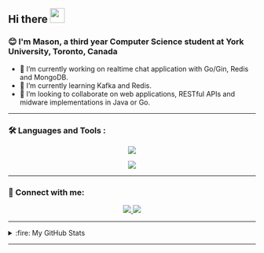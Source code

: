 ## Hi there <img src="https://media.giphy.com/media/hvRJCLFzcasrR4ia7z/giphy.gif" width="30px"/>
### :blush: I'm Mason, a third year Computer Science student at York University, Toronto, Canada


- 🔭 I’m currently working on realtime chat application with Go/Gin, Redis and MongoDB.
- 🌱 I’m currently learning Kafka and Redis.
- 👯 I’m looking to collaborate on web applications, RESTful APIs and midware implementations in Java or Go.
<!-- 🤔 I’m looking for a Java/Go backend development mentor -->

---

### :hammer_and_wrench: Languages and Tools :
<p align="center">
  <a href="#">
    <img src="https://skillicons.dev/icons?i=java,go,spring,mysql,redis" />
  </a>
</p>
<p align="center">
  <a href="#">
    <img src="https://skillicons.dev/icons?i=docker,kafka,aws,linux,git" />
  </a>
</p>
<!-- <p align="center">
  <a href="#">
    <img src="https://skillicons.dev/icons?i=linux,maven,gradle" />
  </a>
</p> -->


---

### :speech_balloon: Connect with me:
<p align="center">
  <a href="https://www.linkedin.com/in/zhenxu-wang/">
    <img src="https://skillicons.dev/icons?i=linkedin" />
  </a>
  <a href="https://discord.com/users/204431902080237569">
    <img src="https://skillicons.dev/icons?i=discord" />
  </a>
</p>

---

<details>
  <summary> :fire: My GitHub Stats </summary>
  <div align="center">
  
  [![GitHub Streak](http://github-readme-streak-stats.herokuapp.com?user=Weilei424&theme=dark&background=000000)](https://git.io/streak-stats)
    
  [![Top Langs](https://github-readme-stats.vercel.app/api/top-langs/?username=Weilei424&layout=compact&theme=vision-friendly-dark)](https://github.com/anuraghazra/github-readme-stats)
    
  <p align="center"><img src="https://komarev.com/ghpvc/?username=weilei424&label=Profile%20views&color=0e75b6&style=flat" alt="weilei424" /> </p>
  </div>
</details>

---

<!--
- 💬 Ask me about ...
- 📫 How to reach me: ...
- 😄 Pronouns: ...
- ⚡ Fun fact: ...
-->
